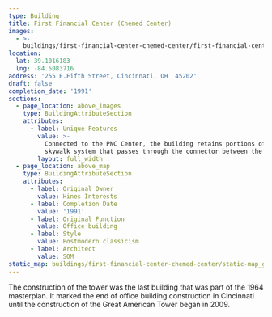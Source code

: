 ```yaml
---
type: Building
title: First Financial Center (Chemed Center)
images:
  - >-
    buildings/first-financial-center-chemed-center/first-financial-center-chemed-center-0_cfjzpv
location:
  lat: 39.1016183
  lng: -84.5083716
address: '255 E.Fifth Street, Cincinnati, OH  45202'
draft: false
completion_date: '1991'
sections:
  - page_location: above_images
    type: BuildingAttributeSection
    attributes:
      - label: Unique Features
        value: >-
          Connected to the PNC Center, the building retains portions of the old
          skywalk system that passes through the connector between the towers.
        layout: full_width
  - page_location: above_map
    type: BuildingAttributeSection
    attributes:
      - label: Original Owner
        value: Hines Interests
      - label: Completion Date
        value: '1991'
      - label: Original Function
        value: Office building
      - label: Style
        value: Postmodern classicism
      - label: Architect
        value: SOM
static_map: buildings/first-financial-center-chemed-center/static-map_geyowu
---
```


The construction of the tower was the last building that was part of the 1964 masterplan. It marked the end of office building construction in Cincinnati until the construction of the Great American Tower began in 2009.
